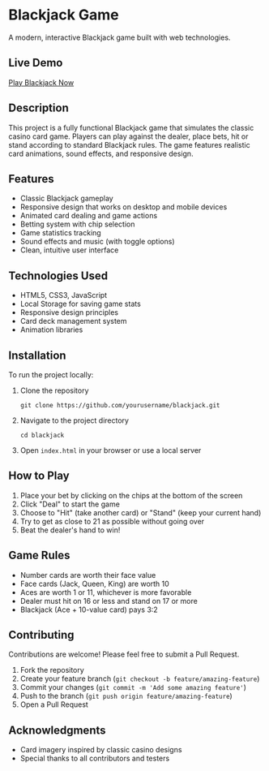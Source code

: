 # Blackjack Game

A modern, interactive Blackjack game built with web technologies.

## Live Demo

[Play Blackjack Now](https://blackjackadmin.netlify.app/)

## Description

This project is a fully functional Blackjack game that simulates the classic casino card game. Players can play against the dealer, place bets, hit or stand according to standard Blackjack rules. The game features realistic card animations, sound effects, and responsive design.

## Features

- Classic Blackjack gameplay
- Responsive design that works on desktop and mobile devices
- Animated card dealing and game actions
- Betting system with chip selection
- Game statistics tracking
- Sound effects and music (with toggle options)
- Clean, intuitive user interface

## Technologies Used

- HTML5, CSS3, JavaScript
- Local Storage for saving game stats
- Responsive design principles
- Card deck management system
- Animation libraries

## Installation

To run the project locally:

1. Clone the repository
   ```
   git clone https://github.com/yourusername/blackjack.git
   ```

2. Navigate to the project directory
   ```
   cd blackjack
   ```

3. Open `index.html` in your browser or use a local server

## How to Play

1. Place your bet by clicking on the chips at the bottom of the screen
2. Click "Deal" to start the game
3. Choose to "Hit" (take another card) or "Stand" (keep your current hand)
4. Try to get as close to 21 as possible without going over
5. Beat the dealer's hand to win!

## Game Rules

- Number cards are worth their face value
- Face cards (Jack, Queen, King) are worth 10
- Aces are worth 1 or 11, whichever is more favorable
- Dealer must hit on 16 or less and stand on 17 or more
- Blackjack (Ace + 10-value card) pays 3:2

## Contributing

Contributions are welcome! Please feel free to submit a Pull Request.

1. Fork the repository
2. Create your feature branch (`git checkout -b feature/amazing-feature`)
3. Commit your changes (`git commit -m 'Add some amazing feature'`)
4. Push to the branch (`git push origin feature/amazing-feature`)
5. Open a Pull Request



## Acknowledgments

- Card imagery inspired by classic casino designs
- Special thanks to all contributors and testers
